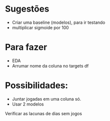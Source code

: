 # Sugestões
+ Criar uma baseline (modelos), para ir testando 
+ multiplicar sigmoide por 100

# Para fazer
+ EDA
+ Arrumar nome da coluna no targets df

# Possibilidades:
+ Juntar jogadas em uma coluna só.
+ Usar 2 modelos



Verificar as lacunas de dias sem jogos